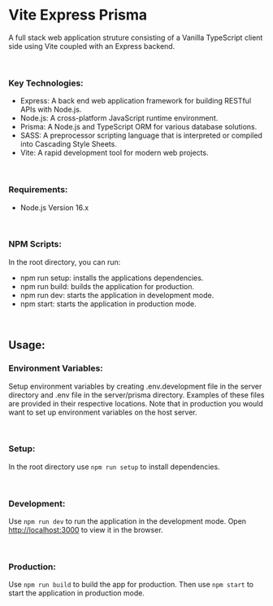 # Vite Express Prisma

A full stack web application struture consisting of a Vanilla TypeScript client side using Vite coupled with an Express backend.

<br/>

### Key Technologies:

- Express: A back end web application framework for building RESTful APIs with Node.js.
- Node.js: A cross-platform JavaScript runtime environment.
- Prisma: A Node.js and TypeScript ORM for various database solutions.
- SASS: A preprocessor scripting language that is interpreted or compiled into Cascading Style Sheets.
- Vite: A rapid development tool for modern web projects.

<br/>

### Requirements:

- Node.js Version 16.x

<br/>

### NPM Scripts:

In the root directory, you can run:

- npm run setup: installs the applications dependencies.
- npm run build: builds the application for production.
- npm run dev: starts the application in development mode.
- npm start: starts the application in production mode.

<br/>

## Usage:

### Environment Variables:

Setup environment variables by creating .env.development file in the server directory and .env file in the server/prisma directory. Examples of these files are provided in their respective locations. Note that in production you would want to set up environment variables on the host server.

<br />

### Setup:

In the root directory use `npm run setup` to install dependencies.

<br/>

### Development:

Use `npm run dev` to run the application in the development mode. Open [http://localhost:3000](http://localhost:3000) to view it in the browser.

<br/>

### Production:

Use `npm run build` to build the app for production. Then use `npm start` to start the application in production mode.
